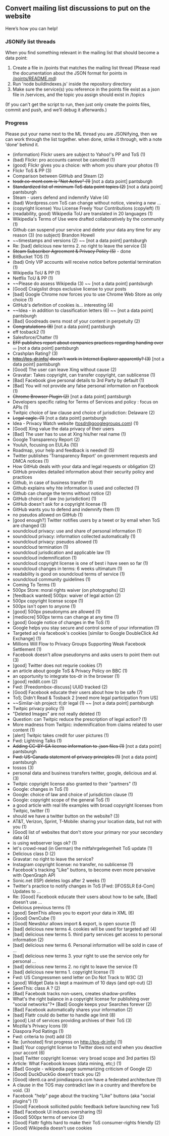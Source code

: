 ## Convert mailing list discussions to put on the website
Here’s how you can help!

### JSONify list threads
When you find something relevant in the mailing list that should become a data point:

1. Create a file in /points that matches the mailing list thread (Please read the documentation about the JSON format for points in [/points/README.md](https://github.com/didnotread/didnotread.org/tree/master/points/README.md))
2. Run 'node buildIndexes.js' inside the repository directory
3. Make sure the service(s) you reference in the points file exist as a json file in /services, and the topic you assign should exist in /topics

(If you can't get the script to run, then just only create the points files, commit and push, and we’ll debug it afterwards.)


### Progress

Please put your name next to the ML thread you are JSONifying, then we can work through the list together. when done, strike it through, with a note 'done' behind it.

* (information) Flickr users are subject to Yahoo!'s PP and ToS (1) 
* (bad) Flickr: pro accounts cannot be canceled (1) 
* (good) Flickr gives you a choice: with whom you share your photos (1) 
* Flickr ToS & PP (3) 
* Comparison between GitHub and Steam (2) 
* ~~tosdr.co-ment.com is "Not Active" (1)~~ [not a data point] pantsburgh
* ~~Standardized list of minimum ToS data point topics (2)~~ [not a data point] pantsburgh 
* Steam - users defend and indemnify Valve (4) 
* (bad) Wordpress.com ToS can change without notice, viewing a new ...
* (copyright license) You License Freely Your Contributions (copyleft) (1) 
* (readability, good) Wikipedia ToU are translated in 20 languages (1) 
* Wikipedia's Terms of Use were drafted collaboratively by the community (1) 
* Github can suspend your service and delete your data any time for any reason (3) 
(no subject) Brandon Howell
* ~~timestamps and versions (2) ~~ [not a data point] pantsburgh
* Re: [bad] delicious new terms 2. no right to leave the service (3) 
* ~~Steam Subscriber Agreement & Privacy Policy (5)~~ - done
* BitBucket TOS (1) 
* (bad) Only VIP accounts will receive notice before potential termination (1) 
* Wikipedia ToU & PP (1) 
* Netflix ToU & PP (1) 
* ~~Please do assess Wikipedia (3) ~~ [not a data point] pantsburgh
* [Good] Craigslist drops exclusive license to your posts 
* [bad] Google Chrome now forces you to use Chrome Web Store as only choice (1) 
* GitHub's definition of cookies is… interesting (4) 
* ~~Idea - in addition to classification letters (6) ~~ [not a data point] pantsburgh
* [Bad] Goodreads owns most of your content in perpetuity (2) 
* ~~Congratulations (8)~~ [not a data point] pantsburgh
* eff tosback2 (1) 
* Salesforce/Chatter (1) 
* ~~EFF publishes report about companies practices regarding handing over ...~~ [not a data point] pantsburgh
* Crashplan Rating? (3) 
* ~~http://tos-dr.info/ doesn't work in Internet Explorer apparently? (3)~~ [not a data point] pantsburgh 
* [Good] The user can leave Xing without cause (2) 
* Gravatar: Takes copyright, can transfer copyright, can sublicense (1) 
* [Bad] Facebook give personal details to 3rd Party by default (1) 
* [Bad] You will not provide any false personal information on Facebook (1) 
* ~~Chrome Browser Plugin (2)~~ [not a data point] pantsburgh 
* Developers specific rating for Terms of Services and policy : focus on APIs (1) 
* Twitpic choice of law clause and choice of jurisdiction: Delaware (2) 
* ~~Legal eagle. (1)~~ [not a data point] pantsburgh 
* Idea - Privacy Watch website (tosdr@googlegroups.com) (1) 
* [Good] Xing value the data privacy of their users 
* [Bad] The user has to use at Xing his/her real name (1) 
* Google Transparency Report (2) 
* Youluh, focusing on EULAs (10) 
* Roadmap, your help and feedback is needed! (5) 
* Twitter publishes 'Transparency Report' on government requests and DMCA notices (1) 
* How GitHub deals with your data and legal requests or obligation (2) 
* GitHub provides detailed information about their security policy and practices 
* Github, in case of business transfer (1) 
* Github explains why hte information is used and collected (1) 
* Github can change the terms without notice (2) 
* GitHub choice of law (no jurisdiction) (1) 
* GitHub doesn't ask for a copyright license (1) 
* GitHub wants you to defend and indemnify them (1) 
* no pseudos allowed on GitHub (1) 
* [good enough?] Twitter notifies users by a tweet or by email when ToS are changed (3) 
* soundcloud privacy: use and share of personal information (1) 
* soundcloud privacy: information collected automatically (1) 
* soundcloud privacy: pseudos allowed (1) 
* soundcloud termination (1) 
* soundcloud jurisdication and applicable law (1) 
* soundcloud indemnification (1) 
* soundcloud copyright license is one of best i have seen so far (1) 
* soundcloud changes in terms: 6 weeks ultimatum (1) 
* readability is good on soundcloud terms of service (1) 
* soundcloud community guidelines (1) 
* Coming To Terms (1) 
* 500px Store: moral rights waiver (on photographs) (2) 
* [feedback wanted] 500px: waiver of legal action (2) 
* 500px copyright license scope (1) 
* 500px isn't open to anyone (1) 
* [good] 500px pseudonyms are allowed (1) 
* [mediocre] 500px terms can change at any time (1) 
* [good] Google notice of changes in the ToS (1) 
* Google helps you stay secure and control some of your information (1) 
* Targeted ad via facebook's cookies [similar to Google DoubleClick Ad Exchange] (1) 
* Millions Will Flow to Privacy Groups Supporting Weak Facebook Settlement (1) 
* Facebook doesn't allow pseudonyms and asks users to point them out (3) 
* [good] Twitter does not requrie cookies (7) 
* an article about google ToS & Privacy Policy on BBC (1) 
* an opportunity to integrate tos-dr in the browser (1) 
* [good] reddit.com (2) 
* Fwd: [Freedombox-discuss] UUID tracked (2) 
* [Good] Facebook educate their users about how to be safe (7) 
* ToS; Didn't Read & Tosback 2 [need more legal participation from US] 
* ~~Similar-ish project: tl;dr legal (1) ~~ [not a data point] pantsburgh
* Twitpic privacy policy (1) 
* "Deleted Images" are not really deleted (1) 
* Question: can Twitpic reduce the prescription of legal action? (1) 
* More madness from Twitpic: indemnification from claims related to user content (1) 
* [alert] Twitpic takes credit for user pictures (1) 
* Fwd: Lightning Talks (1) 
* ~~Adding CC-BY-SA license information to .json files (1)~~ [not a data point] pantsburgh 
* ~~Fwd: US-Canada statement of privacy principles (1)~~ [not a data point] pantsburgh 
* tossos (3) 
* personal data and business transfers twitter, google, delicious and al. (3) 
* Twitpic copyright license also granted to their "partners" (1) 
* Google: changes in ToS (1) 
* Google: choice of law and choice of jurisdiction clause (1) 
* Google: copyright scope of the general ToS (1) 
* a good article with real life examples with broad copyright licenses from Twitpic, twitter (1) 
* should we have a twitter button on the website? (3) 
* AT&T, Verizon, Sprint, T-Mobile: sharing your location data, but not with you (1) 
* [Good] list of websites that don't store your primary nor your secondary data (4) 
* is using webserver logs ok? (1) 
* let's crowd-read (in German) the mitfahrgelegenheit ToS update (1) 
* Delicious class D (2) 
* Gravatar: no right to leave the service? 
* Instagram copyright license: no transfer, no sublicense (1) 
* Facebook's tracking "Like" buttons, to become even more pervasive with OpenGraph API 
* Sonic.net (ISP) deletes logs after 2 weeks (1) 
* Twitter's practice to notify changes in ToS [Fwd: [IFOSSLR Ed-Com] Updates to ...
* Re: [Good] Facebook educate their users about how to be safe, [Bad] doesn’t use ...
* Delicious previous terms (1) 
* [good] SeenThis allows you to export your data in XML (6) 
* [Good] OwnCube (1) 
* [Good] Newsblur allows import & export, is open source (1) 
* [bad] delicious new terms 4. cookies will be used for targeted ad! (4) 
* [bad] delicious new terms 5. third party services get access to personal information (2) 
* [bad] delicious new terms 6. Personal information will be sold in case of ... 
* [bad] delicious new terms 3. your right to use the service only for personal ...
* [bad] delicious new terms 2. no right to leave the service (1) 
* [bad] delicious new terms 1. copyright license (1) 
* Fwd: US Congressmen send letter on Do Not Track to W3C (2) 
* [good] Widget Data is kept a maximum of 10 days (and opt-out) (2) 
* SeenThis: class A ? (2) 
* [Bad] Facebook tracks non-users, creates shadow-profiles 
* What's the right balance in a copyright license for publishing over "social networks"?*  [Bad] Google keeps your Searches forever (2) 
* [Bad] Facebook automatically shares your information (2) 
* [bad] Flattr could do better to handle age limit (8) 
* [good] List of services providing archives of their ToS (3) 
* Mozilla's Privacy Icons (9) 
* Diaspora Pod Ratings (1) 
* Fwd: criteria to (not) add (3) 
* Re: [unhosted] first progress on http://tos-dr.info/ (1) 
* [bad] Your copyright license to Twitter does not end when you deactive your accont (6) 
* [bad] Twitter copyright license: very broad scope and 3rd parties (5) 
* Article: What Facebook knows (data mining, etc;) (1) 
* [Bad] Google - wikipedia page summarizing criticism of Google (2) 
* [Good] DuckDuckGo doesn't track you (2) 
* [Good] identi.ca and joindiaspora.com have a federated architecture (1) 
* A clause in the TOS may contradict law in a country and therefore be void. (3) 
* Facebook "help" page about the tracking "Like" buttons (aka "social plugins") (1) 
* [Good] Facebook sollicited public feedback before launching new ToS 
* [Bad] Facebook UI induces oversharing (5) 
* [Good] 500px terms of service (2) 
* [Good] Flattr fights hard to make their ToS consumer-rights friendly (2) 
* [Good] Wikipedia doesn't use cookies 
